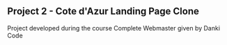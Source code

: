 ## Project 2 - Cote d'Azur Landing Page Clone

Project developed during the course Complete Webmaster given by Danki Code